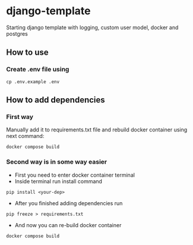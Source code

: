 # django-template

Starting django template with logging, custom user model, docker and postgres

## How to use

### Create .env file using

```
cp .env.example .env
```

## How to add dependencies

### First way

Manually add it to requirements.txt file and rebuild docker container using next command:

```
docker compose build
```

### Second way is in some way easier

-   First you need to enter docker container terminal
-   Inside terminal run install command

```
pip install <your-dep>
```

-   After you finished adding dependencies run

```
pip freeze > requirements.txt
```

-   And now you can re-build docker container

```
docker compose build
```

